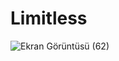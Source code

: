 # Limitless

![Ekran Görüntüsü (62)](https://user-images.githubusercontent.com/73115344/186759071-e96ce6c0-ff9a-4ff7-b08f-6cef084bcac2.png)

